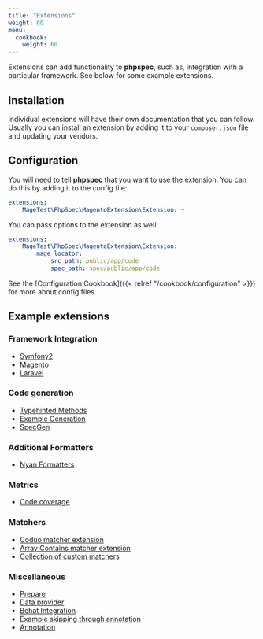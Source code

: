 ```yaml
---
title: "Extensions"
weight: 60
menu:
  cookbook:
    weight: 60
---
```


Extensions can add functionality to **phpspec**, such as, integration
with a particular framework. See below for some example extensions.

Installation
------------

Individual extensions will have their own documentation that you can
follow. Usually you can install an extension by adding it to your
`composer.json` file and updating your vendors.

Configuration
-------------

You will need to tell **phpspec** that you want to use the extension.
You can do this by adding it to the config file:

```yaml
extensions:
    MageTest\PhpSpec\MagentoExtension\Extension: ~
```

You can pass options to the extension as well:

```yaml
extensions:
    MageTest\PhpSpec\MagentoExtension\Extension:
        mage_locator:
            src_path: public/app/code
            spec_path: spec/public/app/code
```

See the [Configuration Cookbook]({{< relref "/cookbook/configuration" >}}) for more
about config files.

Example extensions
------------------

### Framework Integration

- [Symfony2](https://github.com/phpspec/Symfony2Extension)
- [Magento](https://github.com/MageTest/MageSpec)
- [Laravel](https://github.com/BenConstable/phpspec-laravel)

### Code generation

- [Typehinted Methods](https://github.com/ciaranmcnulty/phpspec-typehintedmethods)
- [Example Generation](https://github.com/richardmiller/ExemplifyExtension)
- [SpecGen](https://github.com/memio/spec-gen)

### Additional Formatters

- [Nyan Formatters](https://github.com/phpspec/nyan-formatters)

### Metrics

- [Code coverage](https://github.com/friends-of-phpspec/phpspec-code-coverage)

### Matchers

- [Coduo matcher extension](https://github.com/coduo/phpspec-matcher-extension)
- [Array Contains matcher extension](https://github.com/jameshalsall/phpspec-array-contains-matchers)
- [Collection of custom matchers](https://github.com/karriereat/phpspec-matchers)

### Miscellaneous

- [Prepare](https://github.com/coduo/phpspec-prepare-extension)
- [Data provider](https://github.com/coduo/phpspec-data-provider-extension)
- [Behat Integration](https://github.com/richardmiller/BehatSpec)
- [Example skipping through annotation](https://github.com/akeneo/PhpSpecSkipExampleExtension)
- [Annotation](https://github.com/drupol/phpspec-annotation)

